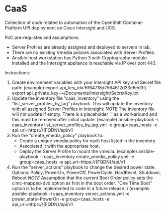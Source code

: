 # CaaS
Collection of code related to automation of the OpenShift Container Platform UPI deployment on Cisco Intersight and UCS.

PoC pre-requistes and assumptions:

- Server Profiles are already assigned and deployed to servers in lab.
- There are no existing Vmedia policies associated with Server Profiles.
- Ansible host workstation has Python 3 with Cryptography module installed and the Intersight appliance is reachable via IP over port 443.

Instructions:
1. Create environment variables with your Intersight API key and Secret file path:
    (example)
    export api_key_id='6164718d7564612d33e6ed3f/...'
    export api_private_key=~/Documents/Intersight/SecretKey.txt
2. Update the inventory file "caas_inventory" using the "list_server_profiles_by_tag" playbook. This will update the inventory with all assigned Server Profiles in Intersight:
    *NOTE* The inventory file will not update if empty. There is a placeholder '.' as a workaround and this must be removed after initial update.
    (example)
    ansible-playbook -i caas_inventory list_server_profiles_by_tag.yml -e group=caas_hosts -e api_uri=https://{FQDN}/api/v1
3. Run the "create_vmedia_policy" playbook to:
    - Create a unique vmedia policy for each host listed in the inventory. 
    - Associated it with the appropriate host.
    - Deploy the Server Profile to mount the vmedia.
    (example)
    ansible-playbook -i caas_inventory create_vmedia_policy.yml -e group=caas_hosts -e api_uri=https://{FQDN}/api/v1
4. Run the "server_actions" playbook to change the desired power state. Options: Policy, PowerOn, PowerOff, PowerCycle, HardReset, Shutdown, Reboot
    *NOTE* Assumption that the current Boot Order policy sets the cimc-mapped-dvd option as first in the boot order. "One Time Boot" option is to be implemented to code in a future release :)
    (example)
    ansible-playbook -i caas_inventory server_actions.yml -e power_state=PowerOn -e group=caas_hosts -e api_uri=https://{FQDN}/api/v1

